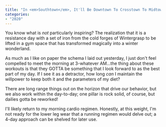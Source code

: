 ```yaml
---
title: "In <em>Southtown</em>, It'll Be Downtown To Crosstown To Midtown and Back When Soultown Rolls With the Credits."
categories:
- "2020"
---
```


You know what is *not* particularly inspiring?  The realization that it is a resistance day with a set of iron from the cold forges of Wintergrasp to be lifted in a gym space that has transformed magically into a winter wonderland.

As much as I like on paper the schema I laid out yesterday, I just don't feel compelled to meet the morning at 3-whatever AM...the thing about these workouts is that they GOTTA be something that I look forward to as the best part of my day.  If I see it as a detractor, how long *can* I maintain the willpower to keep both it and the parameters of my diet?

There are long range things out on the horizon that drive our behavior, but we also work within the day-to-day; one pillar is rock solid, of course, but dailies gotta be reworked!  

I'll likely return to my morning cardio regimen.  Honestly, at this weight, I'm not ready for the lower leg wear that a running regimen would delve out; a 4-day approach can be shelved for later use.